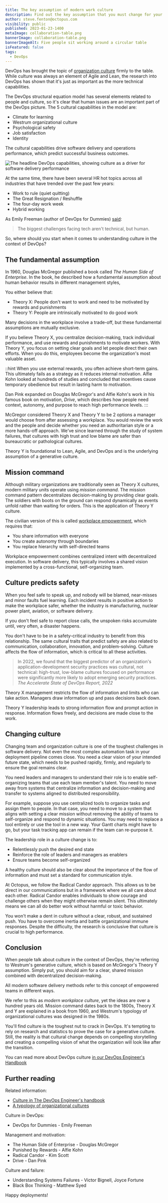 ```yaml
---
title: The key assumption of modern work culture
description: Find out the key assumption that you must change for your organization to adopt modern culture.
author: steve.fenton@octopus.com
visibility: public
published: 2023-01-23-1400
metaImage: collaboration-table.png
bannerImage: collaboration-table.png
bannerImageAlt: Five people sit working around a circular table
isFeatured: false
tags: 
  - DevOps
---
```


DevOps has brought the topic of [organization culture](https://octopus.com/devops/culture/) firmly to the table. While culture was always an element of Agile and Lean, the research into DevOps has shown that it's just as important as the more technical capabilities.

The DevOps structural equation model has several elements related to people and culture, so it's clear that human issues are an important part of the DevOps picture. The 5 cultural capabilities in the model are:

- Climate for learning
- Westrum organizational culture
- Psychological safety
- Job satisfaction
- Identity

The cultural capabilities drive software delivery and operations performance, which predict successful business outcomes.

![The headline DevOps capabilities, showing culture as a driver for software delivery performance](simplified-structural-equation-model-2022.png)

At the same time, there have been several HR hot topics across all industries that have trended over the past few years:

- Work to rule (quiet quitting)
- The Great Resignation / Reshuffle
- The four-day work week
- Hybrid working

As Emily Freeman (author of DevOps for Dummies) [said](https://emilyfreeman.io/#:~:text=I%20believe%20the%20biggest%20challenges%20facing%20tech%20aren%E2%80%99t%20technical%2C%20but%20human.):

> The biggest challenges facing tech aren't technical, but human.

So, where should you start when it comes to understanding culture in the context of DevOps?

## The fundamental assumption

In 1960, Douglas McGregor published a book called *The Human Side of Enterprise*. In the book, he described how a fundamental assumption about human behavior results in different management styles,

You either believe that:

- Theory X: People don't want to work and need to be motivated by rewards and punishments
- Theory Y: People are intrinsically motivated to do good work

Many decisions in the workplace involve a trade-off, but these fundamental assumptions are mutually exclusive.

If you believe Theory X, you centralize decision-making, track individual performance, and use rewards and punishments to motivate workers. With Theory Y, you focus on setting clear goals and let people direct their own efforts. When you do this, employees become the organization's most valuable asset.

::hint
When you use external rewards, you often achieve short-term gains. This ultimately fails as a strategy as it reduces internal motivation. Alfie Kohn looked at hundreds of studies and concluded that incentives cause temporary obedience but result in lasting harm to motivation.

Dan Pink expanded on Douglas McGregor's and Alfie Kohn's work in his famous book on motivation, *Drive*, which describes how people need context, autonomy, and purpose to reach high performance levels.
:::

McGregor considered Theory X and Theory Y to be 2 options a manager would choose from after assessing a workplace. You would review the work and the people and decide whether you need an authoritarian style or a more hands-off approach. We've since learned through the study of system failures, that cultures with high trust and low blame are safer than bureaucratic or pathological cultures.

Theory Y is foundational to Lean, Agile, and DevOps and is the underlying assumption of a generative culture.

## Mission command

Although military organizations are traditionally seen as Theory X cultures, modern military units operate using *mission command*. The mission command pattern decentralizes decision-making by providing clear goals. The soldiers with boots on the ground can respond dynamically as events unfold rather than waiting for orders. This is the application of Theory Y culture.

The civilian version of this is called [workplace empowerment](https://en.wikipedia.org/wiki/Empowerment#In_workplace_management), which requires that:

- You share information with everyone
- You create autonomy through boundaries
- You replace hierarchy with self-directed teams

Workplace empowerment combines centralized intent with decentralized execution. In software delivery, this typically involves a shared vision implemented by a cross-functional, self-organizing team.

## Culture predicts safety

When you feel safe to speak up, and nobody will be blamed, near-misses and minor faults fuel learning. Each incident results in positive action to make the workplace safer, whether the industry is manufacturing, nuclear power plant, aviation, or software delivery.

If you don't feel safe to report close calls, the unspoken risks accumulate until, very often, a disaster happens.

You don't have to be in a safety-critical industry to benefit from this relationship. The same cultural traits that predict safety are also related to communication, collaboration, innovation, and problem-solving. Culture affects the flow of information, which is critical to all these activities.

> In 2022, we found that the biggest predictor of an organization's application-development security practices was cultural, not technical: high-trust, low-blame cultures focused on performance were significantly more likely to adopt emerging security practices. 
> <cite>The Accelerate State of DevOps Report, 2022</cite>

Theory X management restricts the flow of information and limits who can take action. Managers draw information up and pass decisions back down.

Theory Y leadership leads to strong information flow and prompt action in response. Information flows freely, and decisions are made close to the work.

## Changing culture

Changing team and organization culture is one of the toughest challenges in software delivery. Not even the most complex automation task in your deployment pipeline comes close. You need a clear vision of your intended future state, which needs to be pushed rapidly, firmly, and regularly to ensure the goal remains clear.

You need leaders and managers to understand their role is to enable self-organizing teams that use each team member's talent. You need to move away from systems that centralize information and decision-making and transfer to systems aligned to distributed responsibility.

For example, suppose you use centralized tools to organize tasks and assign them to people. In that case, you need to move to a system that aligns with setting a clear mission without removing the ability of teams to self-organize and respond to dynamic situations. You may need to replace a tool entirely or use the tool in a new way. Your Gantt charts might have to go, but your task tracking app can remain if the team can re-purpose it.

The leadership role in a culture change is to:

- Relentlessly push the desired end state
- Reinforce the role of leaders and managers as enablers
- Ensure teams become self-organized

A healthy culture should also be clear about the importance of the flow of information and must set a standard for communication style.

At Octopus, we follow the Radical Candor approach. This allows us to be direct in our communications but in a framework where we all care about each other. Radical Candor enables individuals to show courage and challenge others when they might otherwise remain silent. This ultimately means we can all do better work without harmful or toxic behavior.

You won't make a dent in culture without a clear, robust, and sustained push. You have to overcome inertia and battle organizational immune responses. Despite the difficulty, the research is conclusive that culture is crucial to high performance.

## Conclusion

When people talk about culture in the context of DevOps, they're referring to Westrum's generative culture, which is based on McGregor's Theory Y assumption. Simply put, you should aim for a clear, shared mission combined with decentralized decision-making.

All modern software delivery methods refer to this concept of empowered teams in different ways.

We refer to this as *modern workplace culture*, yet the ideas are over a hundred years old. Mission command dates back to the 1800s, Theory X and Y are explained in a book from 1960, and Westrum's typology of organizational cultures was designed in the 1980s.

You'll find culture is the toughest nut to crack in DevOps. It's tempting to rely on research and statistics to prove the case for a generative culture. Still, the reality is that cultural change depends on compelling storytelling and creating a compelling vision of what the organization will look like after the transition.

You can read more about DevOps culture [in our DevOps Engineer's Handbook](https://octopus.com/devops/)

## Further reading

Related information:

- [Culture in The DevOps Engineer's handbook](https://octopus.com/devops/culture/)
- [A typology of organizational cultures](https://qualitysafety.bmj.com/content/13/suppl_2/ii22)

Culture in DevOps:

- DevOps for Dummies - Emily Freeman

Management and motivation:

- The Human Side of Enterprise - Douglas McGregor
- Punished by Rewards - Alfie Kohn
- Radical Candor - Kim Scott
- Drive - Dan Pink

Culture and failure:

- Understanding Systems Failures - Victor Bignell, Joyce Fortune
- Black Box Thinking - Matthew Syed

Happy deployments!